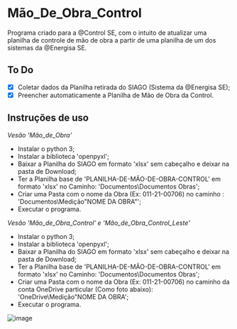 # Mão_De_Obra_Control
Programa criado para a @Control SE, com o intuito de atualizar uma planilha de controle de mão de obra a partir de uma planilha de um dos sistemas da @Energisa SE.

## To Do

- [X] Coletar dados da Planilha retirada do SIAGO (Sistema da @Energisa SE);
- [X] Preencher automaticamente a Planilha de Mão de Obra da Control.

## Instruções de uso

*Vesão 'Mão_de_Obra'*

- Instalar o python 3;
- Instalar a biblioteca 'openpyxl';
- Baixar a Planilha do SIAGO em formato 'xlsx' sem cabeçalho e deixar na pasta de Download;
- Ter a Planilha base de 'PLANILHA-DE-MÃO-DE-OBRA-CONTROL' em formato 'xlsx' no Caminho: 'Documentos\Documentos Obras';
- Criar uma Pasta com o nome da Obra (Ex: 011-21-00706) no caminho : 'Documentos\Medição\"NOME DA OBRA"';
- Executar o programa.

*Vesão 'Mão_de_Obra_Control' e 'Mão_de_Obra_Control_Leste'*

- Instalar o python 3;
- Instalar a biblioteca 'openpyxl';
- Baixar a Planilha do SIAGO em formato 'xlsx' sem cabeçalho e deixar na pasta de Download;
- Ter a Planilha base de 'PLANILHA-DE-MÃO-DE-OBRA-CONTROL' em formato 'xlsx' no Caminho: 'Documentos\Documentos Obras';
- Criar uma Pasta com o nome da Obra (Ex: 011-21-00706) no caminho da conta OneDrive particular (Como foto abaixo): 'OneDrive\Medição\"NOME DA OBRA';
- Executar o programa.

![image](https://user-images.githubusercontent.com/83181634/149566193-104e4d7f-820b-4dcb-b18c-c0902181f794.png)
